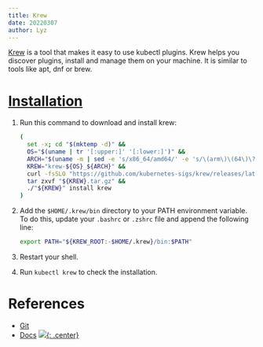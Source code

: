 ```yaml
---
title: Krew
date: 20220307
author: Lyz
---
```


[Krew](https://github.com/kubernetes-sigs/krew) is a tool that makes it easy to
use kubectl plugins. Krew helps you discover plugins, install and manage them on
your machine. It is similar to tools like apt, dnf or brew.

# [Installation](https://krew.sigs.k8s.io/docs/user-guide/setup/install/)

1. Run this command to download and install krew:

    ```bash
    (
      set -x; cd "$(mktemp -d)" &&
      OS="$(uname | tr '[:upper:]' '[:lower:]')" &&
      ARCH="$(uname -m | sed -e 's/x86_64/amd64/' -e 's/\(arm\)\(64\)\?.*/\1\2/' -e 's/aarch64$/arm64/')" &&
      KREW="krew-${OS}_${ARCH}" &&
      curl -fsSLO "https://github.com/kubernetes-sigs/krew/releases/latest/download/${KREW}.tar.gz" &&
      tar zxvf "${KREW}.tar.gz" &&
      ./"${KREW}" install krew
    )
    ```

1. Add the `$HOME/.krew/bin` directory to your PATH environment variable. To do
   this, update your `.bashrc` or `.zshrc` file and append the following line:

   ```bash
   export PATH="${KREW_ROOT:-$HOME/.krew}/bin:$PATH"
   ```

1. Restart your shell.

1. Run `kubectl krew` to check the installation.

# References

* [Git](https://github.com/kubernetes-sigs/krew)
* [Docs](https://krew.sigs.k8s.io/)
[![](not-by-ai.svg){: .center}](https://notbyai.fyi)
